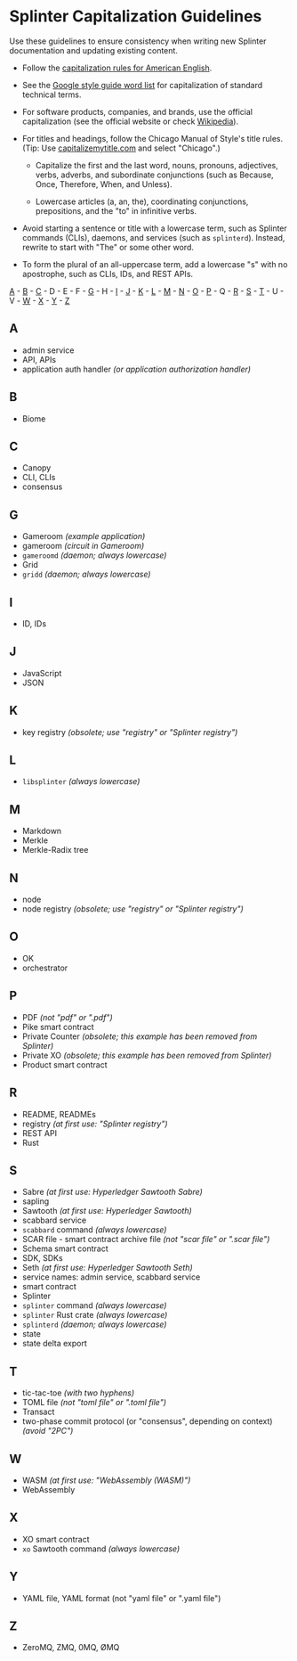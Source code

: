 # Splinter Capitalization Guidelines

<!--
  Copyright 2024 Bitwise IO, Inc.
  Copyright 2018-2021 Cargill Incorporated
  Licensed under Creative Commons Attribution 4.0 International License
  https://creativecommons.org/licenses/by/4.0/
-->

Use these guidelines to ensure consistency when writing new Splinter
documentation and updating existing content.

* Follow the [capitalization rules for American
  English](https://owl.purdue.edu/owl/general_writing/mechanics/help_with_capitals.html).

* See the [Google style guide word
  list](https://developers.google.com/style/word-list) for capitalization of
  standard technical terms.

* For software products, companies, and brands, use the official capitalization
  (see the official website or check [Wikipedia](http://wikipedia.org)).

* For titles and headings, follow the Chicago Manual of Style's title rules.
  (Tip: Use [capitalizemytitle.com](https://capitalizemytitle.com/) and select
  "Chicago".)

    - Capitalize the first and the last word, nouns, pronouns, adjectives,
      verbs, adverbs, and subordinate conjunctions (such as Because, Once,
      Therefore, When, and Unless).

    - Lowercase articles (a, an, the), coordinating conjunctions, prepositions,
      and the "to" in infinitive verbs.

* Avoid starting a sentence or title with a lowercase term, such as Splinter
  commands (CLIs), daemons, and services (such as `splinterd`). Instead,
  rewrite to start with "The" or some other word.

* To form the plural of an all-uppercase term, add a lowercase "s" with no
  apostrophe, such as CLIs, IDs, and REST APIs.

[A](#a) - [B](#b) - [C](#c) - D - E - F - [G](#g) - H - [I](#i) - [J](#j) -
[K](#k) - [L](#l) - [M](#m) - [N](#n) - [O](#o) - [P](#p) - Q - [R](#r) -
[S](#s) - [T](#x) - U - V - [W](#w) - [X](#x) - [Y](#y) - [Z](#z)

## A

* admin service
* API, APIs
* application auth handler _(or application authorization handler)_

## B

* Biome

## C

* Canopy
* CLI, CLIs
* consensus

## G

* Gameroom _(example application)_
* gameroom _(circuit in Gameroom)_
* `gameroomd` _(daemon; always lowercase)_
* Grid
* `gridd` _(daemon; always lowercase)_

## I

* ID, IDs

## J

* JavaScript
* JSON

## K

* key registry _(obsolete; use "registry" or "Splinter registry")_

## L

* `libsplinter` _(always lowercase)_

## M

* Markdown
* Merkle
* Merkle-Radix tree

## N

* node
* node registry _(obsolete; use "registry" or "Splinter registry")_

## O

* OK
* orchestrator

## P

* PDF _(not "pdf" or ".pdf")_
* Pike smart contract
* Private Counter _(obsolete; this example has been removed from Splinter)_
* Private XO _(obsolete; this example has been removed from Splinter)_
* Product smart contract

## R

* README, READMEs
* registry _(at first use: "Splinter registry")_
* REST API
* Rust

## S

* Sabre _(at first use: Hyperledger Sawtooth Sabre)_
* sapling
* Sawtooth _(at first use: Hyperledger Sawtooth)_
* scabbard service
* `scabbard` command _(always lowercase)_
* SCAR file - smart contract archive file _(not "scar file" or ".scar file")_
* Schema smart contract
* SDK, SDKs
* Seth _(at first use: Hyperledger Sawtooth Seth)_
* service names: admin service, scabbard service
* smart contract
* Splinter
* `splinter` command _(always lowercase)_
* `splinter` Rust crate _(always lowercase)_
* `splinterd` _(daemon; always lowercase)_
* state
* state delta export

## T

* tic-tac-toe _(with two hyphens)_
* TOML file _(not "toml file" or ".toml file")_
* Transact
* two-phase commit protocol (or "consensus", depending on context) _(avoid "2PC")_

## W

* WASM _(at first use: "WebAssembly (WASM)")_
* WebAssembly

## X

* XO smart contract
* `xo` Sawtooth command _(always lowercase)_

## Y

* YAML file, YAML format (not "yaml file" or ".yaml file")

## Z

* ZeroMQ, ZMQ, 0MQ, ØMQ

